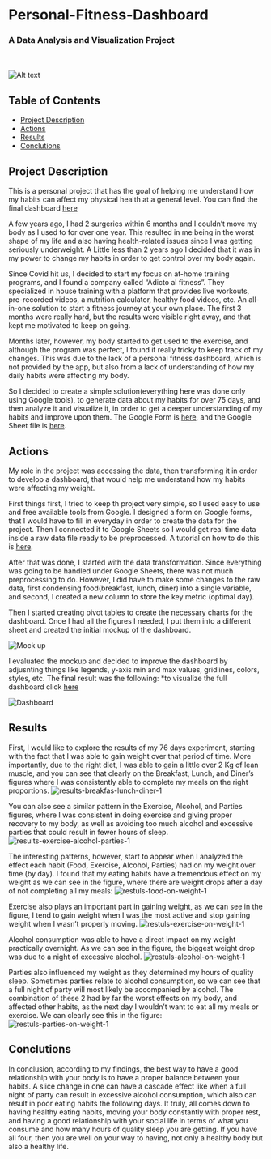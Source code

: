 # Personal-Fitness-Dashboard
### A Data Analysis and Visualization Project
&nbsp;<br>
&nbsp;<br>
![Alt text](https://github.com/huambra/Personal-Fitness-Dashboard/blob/master/Visualizations/final-dashboard.jpg)

## Table of Contents

- [Project Description](#project-description)
- [Actions](#actions)
- [Results](#results)
- [Conclutions](#conclutions)
  
## Project Description

This is a personal project that has the goal of helping me understand how my habits can affect my physical health at a general level. You can find the final dashboard [here](https://docs.google.com/spreadsheets/d/1hwOEG-T5IJ6-9wilPffjGfQmaruxQwk0Lbe_f9g_1R0/edit?usp=sharing)

A few years ago, I had 2 surgeries within 6 months and I couldn’t move my body as I used to for over one year. This resulted in me being in the worst shape of my life and also having health-related issues since I was getting seriously underweight. A Little less than 2 years ago I decided that it was in my power to change my habits in order to get control over my body again. 

Since Covid hit us, I decided to start my focus on at-home training programs, and I found a company called “Adicto al fitness”. They specialized in house training with a platform that provides live workouts, pre-recorded videos, a nutrition calculator, healthy food videos, etc. An all-in-one solution to start a fitness journey at your own place. The first 3 months were really hard, but the results were visible right away, and that kept me motivated to keep on going. 

Months later, however, my body started to get used to the exercise, and although the program was perfect, I found it really tricky to keep track of my changes. This was due to the lack of a personal fitness dashboard, which is not provided by the app, but also from a lack of understanding of how my daily habits were affecting my body.

So I decided to create a simple solution(everything here was done only using Google tools), to generate data about my habits for over 75 days, and then analyze it and visualize it, in order to get a deeper understanding of my habits and improve upon them.
The Google Form is [here](https://forms.gle/gw3U9riPwjTN8U1j7), and the Google Sheet file is [here](https://docs.google.com/spreadsheets/d/1hwOEG-T5IJ6-9wilPffjGfQmaruxQwk0Lbe_f9g_1R0/edit?usp=sharing). 

## Actions
My role in the project was accessing the data, then transforming it in order to develop a dashboard, that would help me understand how my habits were affecting my weight.

First things first, I tried to keep th project very simple, so I used easy to use and free available tools from Google. I designed a form on Google forms, that I would have to fill in everyday in order to create the data for the project. Then I connected it to Google Sheets so I would get real time data inside a raw data file ready to be preprocessed. A tutorial on how to do this is [here](https://www.youtube.com/watch?v=507H7UGBsaU&ab_channel=SpreadsheetPoint).

After that was done, I started with the data transformation. Since everything was going to be handled under Google Sheets, there was not much preprocessing to do. However, I did have to make some changes to the raw data, first condensing food(breakfast, lunch, diner) into a single variable, and second, I  created a new column to store the key metric (optimal day). 

Then I started creating pivot tables to create the necessary charts for the dashboard. Once I had all the figures I needed, I put them into a different sheet and created the initial mockup of the dashboard.

![Mock up](https://github.com/huambra/Personal-Fitness-Dashboard/blob/master/Visualizations/mock-up.jpg)

I evaluated the mockup and decided to improve the dashboard by adjusnting things like legends, y-axis min and max values, gridlines, colors, styles, etc. The final result was the following: 
*to visualize the full dashboard click [here](https://docs.google.com/spreadsheets/d/1hwOEG-T5IJ6-9wilPffjGfQmaruxQwk0Lbe_f9g_1R0/edit?usp=sharing)

![Dashboard](https://github.com/huambra/Personal-Fitness-Dashboard/blob/master/Visualizations/final-dashboard.jpg)

## Results
First, I would like to explore the results of my 76 days experiment, starting with the fact that I was able to gain weight over that period of time. More importantly, due to the right diet, I was able to gain a little over 2 Kg of lean muscle, and you can see that clearly on the Breakfast, Lunch, and Diner’s figures where I was consistently able to complete my meals on the right proportions. 
![results-breakfas-lunch-diner-1](https://github.com/huambra/Personal-Fitness-Dashboard/blob/master/Visualizations/results-breakfas-lunch-diner-1.jpg)

You can also see a similar pattern in the Exercise, Alcohol, and Parties figures, where I was consistent in doing exercise and giving proper recovery to my body, as well as avoiding too much alcohol and excessive parties that could result in fewer hours of sleep. 
![results-exercise-alcohol-parties-1](https://github.com/huambra/Personal-Fitness-Dashboard/blob/master/Visualizations/results-exercise-alcohol-parties-1.jpg)

The interesting patterns, however, start to appear when I analyzed the effect each habit (Food, Exercise, Alcohol, Parties) had on my weight over time (by day). I found that my eating habits have a tremendous effect on my weight as we can see in the figure, where there are weight drops after a day of not completing all my meals:
![restuls-food-on-weight-1](https://github.com/huambra/Personal-Fitness-Dashboard/blob/master/Visualizations/restuls-food-on-weight-1.jpg)

Exercise also plays an important part in gaining weight, as we can see in the figure, I tend to gain weight when I was the most active and stop gaining weight when I wasn’t properly moving.
![restuls-exercise-on-weight-1](https://github.com/huambra/Personal-Fitness-Dashboard/blob/master/Visualizations/restuls-exercise-on-weight-1.jpg)

Alcohol consumption was able to have a direct impact on my weight practically overnight. As we can see in the figure, the biggest weight drop was due to a night of excessive alcohol.
![restuls-alcohol-on-weight-1](https://github.com/huambra/Personal-Fitness-Dashboard/blob/master/Visualizations/restuls-alcohol-on-weight-1.jpg)

Parties also influenced my weight as they determined my hours of quality sleep. Sometimes parties relate to alcohol consumption, so we can see that a full night of party will most likely be accompanied by alcohol. The combination of these 2 had by far the worst effects on my body, and affected other habits, as the next day I wouldn’t want to eat all my meals or exercise.  We can clearly see this in the figure: 
![restuls-parties-on-weight-1](https://github.com/huambra/Personal-Fitness-Dashboard/blob/master/Visualizations/restuls-parties-on-weight-1.jpg)

## Conclutions
In conclusion, according to my findings, the best way to have a good relationship with your body is to have a proper balance between your habits. A slice change in one can have a cascade effect like when a full night of party can result in excessive alcohol consumption, which also can result in poor eating habits the following days. It truly, all comes down to having healthy eating habits, moving your body constantly with proper rest, and having a good relationship with your social life in terms of what you consume and how many hours of quality sleep you are getting. If you have all four, then you are well on your way to having, not only a healthy body but also a healthy life. 